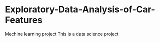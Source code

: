 # Exploratory-Data-Analysis-of-Car-Features
Mechine learning project
This is a data science project
